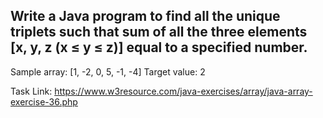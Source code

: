 ## Write a Java program to find all the unique triplets such that sum of all the three elements [x, y, z (x ≤ y ≤ z)] equal to a specified number.
Sample array: [1, -2, 0, 5, -1, -4]
Target value: 2

Task Link: https://www.w3resource.com/java-exercises/array/java-array-exercise-36.php